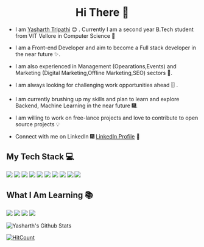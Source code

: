 <h1 align="center"> Hi There 👋 </h1>


* I am [Yasharth Tripathi](https://www.linkedin.com/in/dipto-chakrabarty/) :blush:	 . Currently I am a second year B.Tech student from VIT Vellore in Computer Science  :satellite:

* I am a Front-end Developer and aim to become a Full stack developer in the near future  :sparkles:.

* I am also experienced in Management (Opearations,Events) and Marketing (Digital Marketing,Offline Marketing,SEO) sectors  :sparkler:.

* I am always looking for challenging work opportunities ahead :file_cabinet: .

* I am currently brushing up my skills and plan to learn and explore Backend, Machine Learning in the near future :fireworks:.

* I am willing to work on free-lance projects and love to  contribute to open source projects :bulb:

* Connect with me on LinkedIn :fireworks: [LinkedIn Profile](https://www.linkedin.com/in/yasharth-tripathi-68612a196/) :sparkler:

## My Tech Stack :computer:
<img src="https://img.shields.io/badge/-HTML-orange?style=for-the-badge"> <img src="https://img.shields.io/badge/-CSS-purple?style=for-the-badge">
<img src="https://img.shields.io/badge/-JavaScript-yellow?style=for-the-badge"> <img src="https://img.shields.io/badge/-Git-blue?style=for-the-badge">
<img src="https://img.shields.io/badge/-GitHub-green?style=for-the-badge"> <img src="https://img.shields.io/badge/-Bootstrap-red?style=for-the-badge">
<img src="https://img.shields.io/badge/-JQuery-yellow?style=for-the-badge"> <img src="https://img.shields.io/badge/-Python-orange?style=for-the-badge">
<img src="https://img.shields.io/badge/-C-purple?style=for-the-badge"> <img src="https://img.shields.io/badge/-C++-blue?style=for-the-badge">

## What I Am Learning :books:
<img src="https://img.shields.io/badge/-Nodejs-red?style=for-the-badge"> <img src="https://img.shields.io/badge/-SQL-purple?style=for-the-badge"> <img src="https://img.shields.io/badge/-MONGODB-yellow?style=for-the-badge"> <img src="https://img.shields.io/badge/-Cloud Computing-blue?style=for-the-badge">



  ![Yasharth's Github Stats](https://github-readme-stats.vercel.app/api?username=yasharthratan&show_icons=true_color=fff&icon_color=79ff97&text_color=9f9f9f&bg_color=151515)

  [![HitCount](http://hits.dwyl.com/yasharthratan/yasharthratan.svg)](http://hits.dwyl.com/yasharthratan/yasharthratan)
